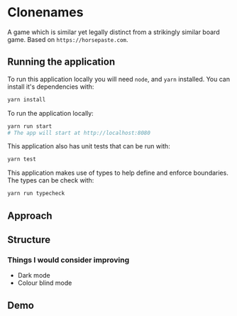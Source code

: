 # Clonenames

A game which is similar yet legally distinct from a strikingly similar board game.
Based on `https://horsepaste.com`.


## Running the application

To run this application locally you will need `node`, and `yarn` installed. You
can install it's dependencies with:

```sh
yarn install
```

To run the application locally:

```sh
yarn run start
# The app will start at http://localhost:8080
```

This application also has unit tests that can be run with:

```sh
yarn test
```

This application makes use of types to help define and enforce boundaries. The
types can be check with:

```sh
yarn run typecheck
```


## Approach



## Structure


### Things I would consider improving

- Dark mode
- Colour blind mode


## Demo

